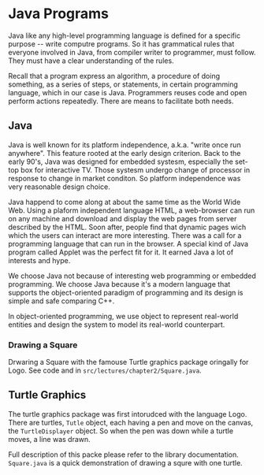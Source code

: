 # Java Programs
Java like any high-level programming language is defined for a specific purpose -- write computre programs. So it has grammatical rules that everyone involved in Java, from compiler writer to programmer, must follow. They must have a clear understanding of the rules.

Recall that a program express an algorithm, a procedure of doing something, as a series of steps, or statements, in certain programming language, which in our case is Java. Programmers reuses code and open perform actions repeatedly. There are means to facilitate both needs.

## Java
Java is well known for its platform independence, a.k.a. "write once run anywhere". This feature rooted at the early design criterion. Back to the early 90's, Java was designed for embedded systesm, especially the set-top box for interactive TV. Those systesm undergo change of processor in response to change in market conditon. So platform independence was very reasonable design choice.

Java happend to come along at about the same time as the World Wide Web. Using a plaform independent language HTML, a web-browser can run on any machine and download and display the web pages from server described by the HTML. Soon after, people find that dynamic pages wich which the users can interact are more interesting. There was a call for a programming language that can run in the browser. A special kind of Java program called Applet was the perfect fit for it. It earned Java a lot of interests and hype.

We choose Java not because of interesting web programming or embedded programming. We choose Java because it's a modern language that supports the object-oriented paradigm of programming and its design is simple and safe comparing C++.

In object-oriented programming, we use object to represent real-world entities and design the system to model its real-world counterpart.

### Drawing a Square
Drwaring a Square with the famouse Turtle graphics package oringally for Logo. See code and in `src/lectures/chapter2/Square.java`.

## Turtle Graphics
The turtle graphics package was first intorudced with the language Logo. There are turtles, `Tutle` object, each having a pen and move on the canvas, the `TurtleDisplayer` object. So when the pen was down while a turtle moves, a line was drawn.

Full description of this packe please refer to the library documentation. `Square.java` is a quick demonstration of drawing a squre with one turtle.